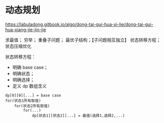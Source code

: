 # 动态规划

https://labuladong.gitbook.io/algo/dong-tai-gui-hua-xi-lie/dong-tai-gui-hua-xiang-jie-jin-jie

求最值；
穷举；
重叠子问题；
最优子结构；【子问题相互独立】
状态转移方程；
状态压缩优化

状态转移方程：
- 明确 base case；
- 明确状态；
- 明确选择；
- 定义 dp 数组含义

```
dp[0][0][...] = base case
for(状态1所有取值)
    for(状态2所有取值)
        for(...)
            dp[状态1][状态2][...] = 最值(选择1,选择2,...)
```
